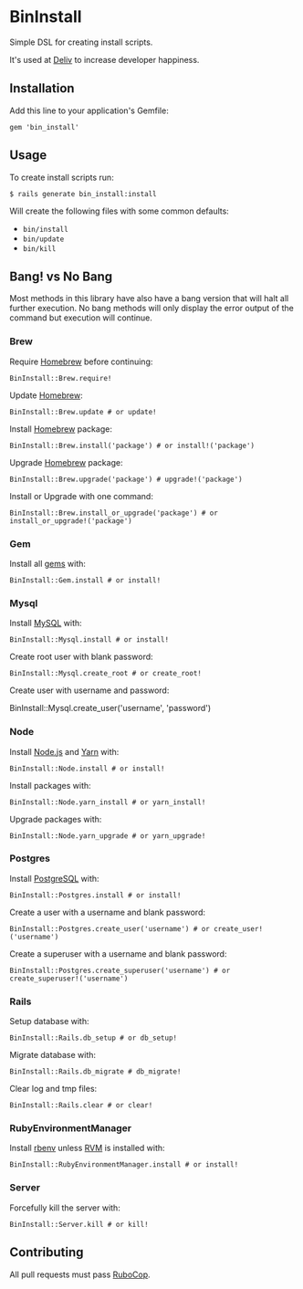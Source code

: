 # BinInstall

Simple DSL for creating install scripts.

It's used at [Deliv](https://www.deliv.co/) to increase developer happiness.

## Installation

Add this line to your application's Gemfile:

    gem 'bin_install'

## Usage

To create install scripts run:

    $ rails generate bin_install:install

Will create the following files with some common defaults:

  * `bin/install`
  * `bin/update`
  * `bin/kill`

## Bang! vs No Bang

Most methods in this library have also have a bang version that will halt all further execution. No bang methods will only display the error output of the command but execution will continue.

### Brew

Require [Homebrew](https://brew.sh/) before continuing:

    BinInstall::Brew.require!

Update [Homebrew](https://brew.sh/):

    BinInstall::Brew.update # or update!

Install [Homebrew](https://brew.sh/) package:

    BinInstall::Brew.install('package') # or install!('package')

Upgrade [Homebrew](https://brew.sh/) package:

    BinInstall::Brew.upgrade('package') # upgrade!('package')

Install or Upgrade with one command:

    BinInstall::Brew.install_or_upgrade('package') # or install_or_upgrade!('package')

### Gem

Install all [gems](https://rubygems.org/) with:

    BinInstall::Gem.install # or install!

### Mysql

Install [MySQL](https://www.mysql.com/) with:

    BinInstall::Mysql.install # or install!

Create root user with blank password:

    BinInstall::Mysql.create_root # or create_root!

Create user with username and password:

   BinInstall::Mysql.create_user('username', 'password')

### Node

Install [Node.js](https://nodejs.org/en/) and [Yarn](https://yarnpkg.com/en/) with:

    BinInstall::Node.install # or install!

Install packages with:

    BinInstall::Node.yarn_install # or yarn_install!

Upgrade packages with:

    BinInstall::Node.yarn_upgrade # or yarn_upgrade!

### Postgres

Install [PostgreSQL](https://www.postgresql.org/) with:

    BinInstall::Postgres.install # or install!

Create a user with a username and blank password:

    BinInstall::Postgres.create_user('username') # or create_user!('username')

Create a superuser with a username and blank password:

    BinInstall::Postgres.create_superuser('username') # or create_superuser!('username')

### Rails

Setup database with:

    BinInstall::Rails.db_setup # or db_setup!

Migrate database with:

    BinInstall::Rails.db_migrate # db_migrate!

Clear log and tmp files:

    BinInstall::Rails.clear # or clear!

### RubyEnvironmentManager

Install [rbenv](https://github.com/rbenv/rbenv) unless [RVM](https://rvm.io/) is installed with:

    BinInstall::RubyEnvironmentManager.install # or install!

### Server

Forcefully kill the server with:

    BinInstall::Server.kill # or kill!

## Contributing

All pull requests must pass [RuboCop](https://github.com/bbatsov/rubocop).
